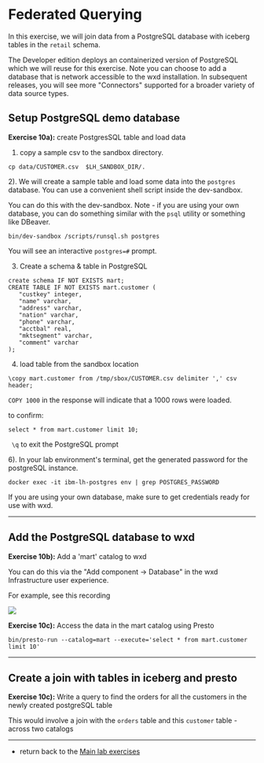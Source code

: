 
# Federated Querying

In this exercise, we will join data from a PostgreSQL database with iceberg tables in the `retail` schema. 

The Developer edition deploys an containerized version of PostgreSQL which we will reuse for this exercise. Note you can choose to add a database that is network accessible to the wxd installation.  In subsequent releases, you will see more "Connectors" supported for a broader variety of data source types.

## Setup PostgreSQL demo database

**Exercise 10a):** create PostgresSQL table and load data

1) copy a sample csv to the sandbox directory.

`cp data/CUSTOMER.csv  $LH_SANDBOX_DIR/.`


2). We will create a sample table and load some data into the `postgres` database. You can use a convenient shell script inside the dev-sandbox.


You can do this with the dev-sandbox.  Note - if you are using your own database, you can do something similar with the `psql` utility or something like DBeaver.

```
bin/dev-sandbox /scripts/runsql.sh postgres
```

You will see an interactive `postgres=#` prompt.

3) Create a schema & table in PostgreSQL

```
create schema IF NOT EXISTS mart;
CREATE TABLE IF NOT EXISTS mart.customer (
   "custkey" integer,
   "name" varchar,
   "address" varchar,
   "nation" varchar,
   "phone" varchar,
   "acctbal" real,
   "mktsegment" varchar,
   "comment" varchar
);

```

4) load table from the sandbox location

```
\copy mart.customer from /tmp/sbox/CUSTOMER.csv delimiter ',' csv header;
```

`COPY 1000` in the response will indicate that a 1000 rows were loaded.

to confirm:

`select * from mart.customer limit 10;`

` \q`  to exit the PostgreSQL prompt

6). In your lab environment's terminal, get the generated password for the postgreSQL instance.

`docker exec -it ibm-lh-postgres env | grep POSTGRES_PASSWORD`

If you are using your own database, make sure to get credentials ready for use with wxd.

---

## Add the PostgreSQL database to wxd

**Exercise 10b):** Add a 'mart' catalog to wxd 

You can do this via the "Add component -> Database" in the wxd Infrastructure user experience.

For example, see this recording

<img src="./images/add-postgres-martdb-to-lh.gif">


**Exercise 10c):** Access the data in the mart catalog using Presto

```
bin/presto-run --catalog=mart --execute='select * from mart.customer limit 10'
```

---

## Create a join with tables in iceberg and presto


**Exercise 10c):**  Write a query to find the orders for all the customers in the newly created postgreSQL table

This would involve a join with the `orders` table and this `customer` table - across two catalogs

---

- return back to the [Main lab exercises](./README.md)
